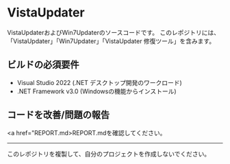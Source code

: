 # VistaUpdater
VistaUpdaterおよびWin7Updaterのソースコードです。
このレポジトリには、「VistaUpdater」「Win7Updater」「VistaUpdater 修復ツール」を含みます。
## ビルドの必須要件
- Visual Studio 2022 (.NET デスクトップ開発のワークロード)
- .NET Framework v3.0 (Windowsの機能からインストール)
## コードを改善/問題の報告
<a href="REPORT.md>REPORT.md</a>を確認してください。

----

このレポジトリを複製して、自分のプロジェクトを作成しないでください。
